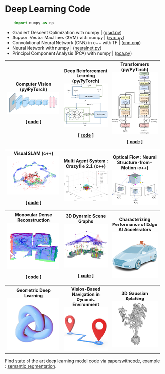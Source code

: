 # Deep Learning Code

```python
    import numpy as np

```

+  Gradient Descent Optimization with numpy | ([grad.py](code/grad.py))
+  Support Vector Machines (SVM) with numpy | ([svm.py](code/svm.py))
+  Convolutional Neural Network (CNN) in c++ with TF | ([cnn.cpp](./code/cnn.cpp))
+  Neural Network with numpy | ([neuralnet.py](./code/neuralnet.py))
+  Principal Component Analysis (PCA) with numpy | ([pca.py](./code/pca.py))

<table width=100%>
<tr>
<th>
Computer Vision (py/PyTorch)

<img src="img/cv.png" width=100%> 

[ [code](./cnn_py.MD) ]

</th>
<th>
Deep Reinforcement Learning (py/PyTorch)

<img src="img/rl.png" width=100%> 

[ [code](./deeprl.MD) ]

</th>
<th>
Transformers (py/PyTorch)

<img src="img/transformer.png" width=100%> 

[ [code](./transformers.MD) ]

</th>
</tr>
<tr>
<th>
Visual SLAM (c++)

<img src="img/vslam3.png" width=100%> 

[ [code](./code/slam/README.MD) ]

</th>
<th>Multi Agent System : Crazyflie 2.1 (c++)

<img src="img/swarm2.png" width=100%> 

</th>
<th>
Optical Flow : Neural Structure-from-Motion (c++)

<img src="img/sfm2.png" width=100%> 

</th>
</tr>
<tr>
<th>
Monocular Dense Reconstruction

<img src="img/mdr.png" width=100%> 

[ [code](https://github.com/florist-notes/monodense) ]

</th>
<th>
3D Dynamic Scene Graphs

<img src="img/dsc.png" width=100%> 

[ [code](https://github.com/florist-notes/3dscenegraphs) ]

</th>
<th>
Characterizing Performance of Edge AI Accelerators

<img src="img/self2.png" width=100%> 


</th>
</tr>
<tr>
<th>
Geometric Deep Learning

<img src="img/top.png" width=100%> 


</th>
<th>Vision-Based Navigation in Dynamic Environment


<img src="img/nav2.png" width=100%> 

</th>
<th>
3D Gaussian Splatting


<img src="img/3dgs.png" width=100%> 

</th>
</tr>
</table>


Find state of the art deep learning model code via [paperswithcode](https://paperswithcode.com/sota), example : [semantic segmentation](https://paperswithcode.com/task/semantic-segmentation).